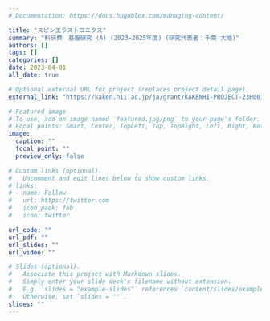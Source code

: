 ```yaml
---
# Documentation: https://docs.hugoblox.com/managing-content/

title: "スピンエラストロニクス"
summary: "科研費　基盤研究 (A) (2023~2025年度) (研究代表者：千葉 大地)"
authors: []
tags: []
categories: []
date: 2023-04-01
all_date: true

# Optional external URL for project (replaces project detail page).
external_link: "https://kaken.nii.ac.jp/ja/grant/KAKENHI-PROJECT-23H00183/"

# Featured image
# To use, add an image named `featured.jpg/png` to your page's folder.
# Focal points: Smart, Center, TopLeft, Top, TopRight, Left, Right, BottomLeft, Bottom, BottomRight.
image:
  caption: ""
  focal_point: ""
  preview_only: false

# Custom links (optional).
#   Uncomment and edit lines below to show custom links.
# links:
# - name: Follow
#   url: https://twitter.com
#   icon_pack: fab
#   icon: twitter

url_code: ""
url_pdf: ""
url_slides: ""
url_video: ""

# Slides (optional).
#   Associate this project with Markdown slides.
#   Simply enter your slide deck's filename without extension.
#   E.g. `slides = "example-slides"` references `content/slides/example-slides.md`.
#   Otherwise, set `slides = ""`.
slides: ""
---
```

